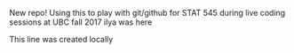 New repo! Using this to play with git/github for STAT 545 during live coding sessions at UBC fall 2017
ilya was here

This line was created locally
